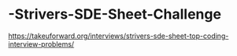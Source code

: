 # -Strivers-SDE-Sheet-Challenge
https://takeuforward.org/interviews/strivers-sde-sheet-top-coding-interview-problems/
